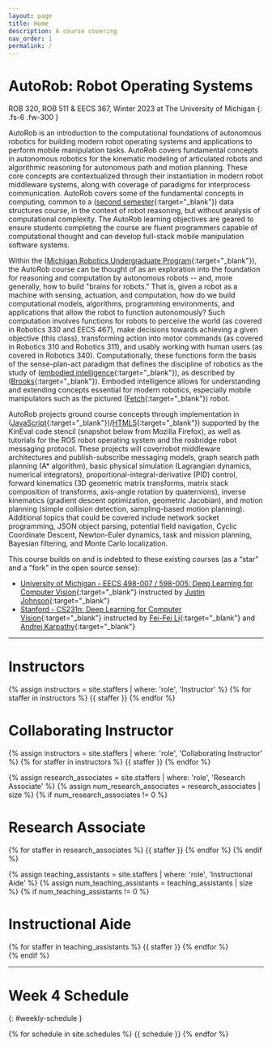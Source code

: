 ```yaml
---
layout: page
title: Home
description: A course covering 
nav_order: 1
permalink: /
---
```


# AutoRob: Robot Operating Systems

ROB 320, ROB 511 & EECS 367, Winter 2023 at The University of Michigan
{: .fs-6 .fw-300 }

AutoRob is an introduction to the computational foundations of autonomous robotics for building modern robot operating systems and applications to perform mobile manipulation tasks. AutoRob covers fundamental concepts in autonomous robotics for the kinematic modeling of articulated robots and algorithmic reasoning for autonomous path and motion planning. These core concepts are contextualized through their instantiation in modern robot middleware systems, along with coverage of paradigms for interprocess communication. AutoRob covers some of the fundamental concepts in computing, common to a ([second semester](https://eecs281staff.github.io/eecs281.org/){:target="_blank"}) data structures course, in the context of robot reasoning, but without analysis of computational complexity. The AutoRob learning objectives are geared to ensure students completing the course are fluent programmers capable of computational thought and can develop full-stack mobile manipulation software systems.

Within the ([Michigan Robotics Undergraduate Program](https://robotics.umich.edu/academics/undergraduate/){:target="_blank"}), the AutoRob course can be thought of as an exploration into the foundation for reasoning and computation by autonomous robots -- and, more generally, how to build "brains for robots." That is, given a robot as a machine with sensing, actuation, and computation, how do we build computational models, algorithms, programming environments, and applications that allow the robot to function autonomously? Such computation involves functions for robots to perceive the world (as covered in Robotics 330 and EECS 467), make decisions towards achieving a given objective (this class), transforming action into motor commands (as covered in Robotics 310 and Robotics 311), and usably working with human users (as covered in Robotics 340). Computationally, these functions form the basis of the sense-plan-act paradigm that defines the discipline of robotics as the study of ([embodied intelligence](https://dspace.mit.edu/bitstream/handle/1721.1/6569/AIM-1293.pdf){:target="_blank"}), as described by ([Brooks](https://rodneybrooks.com){:target="_blank"}). Embodied intelligence allows for understanding and extending concepts essential for modern robotics, especially mobile manipulators such as the pictured ([Fetch](http://fetchrobotics.com/research/){:target="_blank"}) robot.

AutoRob projects ground course concepts through implementation in ([JavaScript](https://en.wikipedia.org/wiki/JavaScript){:target="_blank"})/[HTML5](https://en.wikipedia.org/wiki/HTML){:target="_blank"}) supported by the KinEval code stencil (snapshot below from Mozilla Firefox), as well as tutorials for the ROS robot operating system and the rosbridge robot messaging protocol. These projects will coverrobot middleware architectures and publish-subscribe messaging models, graph search path planning (A* algorithm), basic physical simulation (Lagrangian dynamics, numerical integrators), proportional-integral-derivative (PID) control, forward kinematics (3D geometric matrix transforms, matrix stack composition of transforms, axis-angle rotation by quaternions), inverse kinematics (gradient descent optimization, geometric Jacobian), and motion planning (simple collision detection, sampling-based motion planning). Additional topics that could be covered include network socket programming, JSON object parsing, potential field navigation, Cyclic Coordinate Descent, Newton-Euler dynamics, task and mission planning, Bayesian filtering, and Monte Carlo localization.


This course builds on and is indebted to these existing courses (as a “star” and a "fork" in the open source sense):
- [University of Michigan - EECS 498-007 / 598-005: Deep Learning for Computer Vision](https://web.eecs.umich.edu/~justincj/teaching/eecs498/WI2022/schedule.html){:target="_blank"} instructed by [Justin Johnson](https://web.eecs.umich.edu/~justincj/){:target="_blank"}
- [Stanford - CS231n: Deep Learning for Computer Vision](http://cs231n.stanford.edu/index.html){:target="_blank"} instructed by [Fei-Fei Li](https://profiles.stanford.edu/fei-fei-li){:target="_blank"} and [Andrej Karpathy](https://karpathy.ai/){:target="_blank"}

---


<div class="staff-row" >
<div markdown="1" class="staff-column">

# Instructors

{% assign instructors = site.staffers | where: 'role', 'Instructor' %}
{% for staffer in instructors %}
{{ staffer }}
{% endfor %}

</div>
<div markdown="1" class="staff-column">

# Collaborating Instructor

{% assign instructors = site.staffers | where: 'role', 'Collaborating Instructor' %}
{% for staffer in instructors %}
{{ staffer }}
{% endfor %}

</div>
</div>

{% assign research_associates = site.staffers | where: 'role', 'Research Associate' %}
{% assign num_research_associates = research_associates | size %}
{% if num_research_associates != 0 %}

# Research Associate

{% for staffer in research_associates %}
{{ staffer }}
{% endfor %}
{% endif %}

{% assign teaching_assistants = site.staffers | where: 'role', 'Instructional Aide' %}
{% assign num_teaching_assistants = teaching_assistants | size %}
{% if num_teaching_assistants != 0 %}

# Instructional Aide

<div class="staffer-table">
{% for staffer in teaching_assistants %}
{{ staffer }}
{% endfor %}
</div>
{% endif %}

---

# Week 4 Schedule
{: #weekly-schedule }

{% for schedule in site.schedules %}
{{ schedule }}
{% endfor %}
